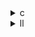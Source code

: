 <details><summary>c</summary>

下表は、3 つの行列積を連続して行うベンチマーク 3mm のオリジナル実装（3mm.c）と、３種類の最適化版（opt1, opt2, opt3）の主な違いをまとめた。

| 比較ポイント            | 3mm.c（オリジナル）           | opt1（単一スカラ×4アンローリング）                 | opt2（4 つのスカラ×4アンローリング）                       | opt3（ガード付き×4アンローリング）                   |
| ----------------- | ---------------------- | ------------------------------------ | -------------------------------------------- | -------------------------------------- |
| **アンローリング幅**      | なし（`k++`）              | 4 つまとめて(`k+=4`)                      | 4 つまとめて(`k+=4`)                              | 4 つまとめて(`k+=4`)                        |
| **累積変数（第１フェーズ）**  | `E[i][j]` に都度加算・書き戻し   | ローカル変数 `sum` に一括加算、最後に `E[i][j]=sum` | ローカル変数 `sum0`～`sum3` に並列加算、最後に合算して `E[i][j]` | ローカル変数 `sum0` に一括加算、最後に `E[i][j]=sum0` |
| **残余要素処理**        | ループ外で `k < _PB_NK` のみ  | なし（暗黙にサイズが 4 の倍数前提）                  | なし（同上）                                       | `if(k+1<...){…}` などで残余をガード             |
| **第２フェーズ／第３フェーズ** | 各々も同様に `k++`→`+=`→書き戻し | 各々で `k+=4` & 単一 `sum`                | 各々で `k+=4` & 4 つの `sum`                      | 各々で `k+=4` & ガード付き単一 `sum0`            |
| **データ依存性の緩和**     | ループキャリーのみ              | 単一依存                                 | 4-way 並列依存を分散                                | 単一依存だが条件分岐を挟むことで残余処理を安全化               |
| **狙いと効果**         | 最も素直な定義                | ループオーバーヘッド削減＋メモリ書き戻しの回数削減            | データ依存解消によりパイプライン効率化＋同上                       | 範囲外アクセス回避を保証しつつ、アンローリングで分岐を削減          |

---

### 各実装の特徴とパフォーマンスへの影響

1. **オリジナル実装（3mm.c）**

   * 三重ループをそれぞれ `k++` で進め、都度配列に書き戻し 。
   * ループ制御コストとメモリストアが多く、パフォーマンスのボトルネックになりやすい。

2. **opt1**

   * ループを 4 要素ずつ処理 (`k+=4`)。
   * 単一のローカル変数 `sum` に加算した後、一度だけ配列に書き戻す。
   * ループ分岐とストア命令を大幅に削減し、メモリ帯域と分岐予測コストを低減 。

3. **opt2**

   * さらに一歩進め、`sum0`～`sum3` の４つのローカル変数を用意し、依存を分散。
   * パイプラインのスループットを高め、アンローリングの効果を最大化することで、より高い IPC（Instructions Per Cycle）を狙う 。

4. **opt3**

   * opt1 と同様の単一累積変数を使いつつ、アンローリング内で `if (k+1<...)` などにより残余要素を安全に処理。
   * データサイズがアンローリング幅の倍数でない場合にも正しく動作し、汎用性を確保しつつループオーバーヘッドを削減 。

---

**まとめ**

* **ループアンローリング** により分岐とストアを減らすのが共通の狙い。
* **複数累積変数**（opt2）は依存チェーンを分散し、CPU のパイプライン効率を高める。
* **残余処理ガード**（opt3）は安全性を担保しつつ、最適化効果を維持。
* 実際の性能向上には配列サイズ（NI,NJ,NK…）やキャッシュサイズ、コンパイラ設定との兼ね合いも重要です。

</details>

<details><summary>ll</summary>

以下の観点で `base.ll` と各最適化版（`opt1.ll`，`opt2.ll`，`opt3.ll`）のLLVM IRを比較できます。

| 比較項目                  | base.ll                         | opt1.ll                                   | opt2.ll                                         | opt3.ll                                           |
| :-------------------- | :------------------------------ | :---------------------------------------- | :---------------------------------------------- | :------------------------------------------------ |
| **ループインデックスの増分**      | `k` を `+1` ずつ (`add i32 %k, 1`) | `k` を `+4` ずつ (`add i32 %k, 4`)           | 同じく `+4` ずつ                                     | 同じく `+4` ずつ                                       |
| **乗算＋加算命令の繰り返し数**     | 1回だけ                            | 4回分を逐次的に並べる（`sum += A*B; sum += A*B; …`）  | 4つの局所変数 (`sum0`～`sum3`) を用意し、それぞれで積を累積 → 最後に合計  | opt2 と同様の4変数アンローリング＋ループ内での余剰ガード挿入                 |
| **余剰要素処理（境界テスト）**     | なし（ループ終了条件で完結）                  | ループ内で `if (k+1 < N) …` といったガード命令をインライン化   | ガードはループ外でまとめる場合あり                               | ループ内にインライン化（opt1 同様）                              |
| **`llvm.loop` メタデータ** | アンローリング指定なし                     | 手動アンローリングなのでメタデータは特になし                    | 同じく特になし                                         | `!llvm.loop.unroll.enable` やアンローリング保証のメタデータが付加される |

---

### 詳細解説

1. **ループインデックスの増分**

   * **base.ll** では

     ```llvm
     %k.next = add i32 %k, 1
     br label %loop
     ```

     のように1ずつ進みます。
   * **opt1～opt3.ll** ではすべて

     ```llvm
     %k.next = add i32 %k, 4
     br label %loop.unrolled
     ```

     とし，マニュアルアンローリング幅に合わせて `k+=4` に変更されています。

2. **命令列の繰り返し**

   * **base.ll**：1周あたりロード→`fmul`→`fadd`→ストアが1セット。
   * **opt1.ll**：同一ブロック内に同じロード／演算を4回並べた直列化版。
   * **opt2.ll**：`sum0`～`sum3` の4局所変数を用意し，4要素分を並列に累積 → 最後に `fadd` で合成。
   * **opt3.ll**：opt2 の構造＋ループ内での余剰ガード（`if (k+1 < N) …`）をインライン化。

3. **余剰要素処理**

   * **opt1**，**opt3**：ループ本体に `icmp ult k+1, N` → `br` で `sum += …` を分岐する，いわゆるガード付きアンローリング 。
   * **opt2**：余剰部分のガードはメインループ外か，または残余用の別ループでまとめる実装が多いです。

4. **メタデータ**

   * **opt3.ll** には

     ```llvm
     !0 = distinct !{!0, !llvm.loop.unroll.enable}
     br label %loop, !llvm.loop !0
     ```

     といったアンローリング有効化のマーカーが付き，コンパイラにもアンローリングを強く指示します。

---

このように，`base.ll` は素直な１要素ずつのループですが，`opt1`～`opt3` はそれぞれマニュアルアンローリング幅の違いや，累積変数の分割、ガードの配置、メタデータの付与といったIRレベルの構造差異があります。

</details>
